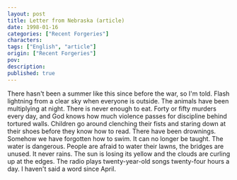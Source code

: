 ```yaml
---
layout: post
title: Letter from Nebraska (article)
date: 1998-01-16
categories: ["Recent Forgeries"]
characters: 
tags: ["English", "article"]
origin: ["Recent Forgeries"]
pov: 
description: 
published: true
---
```


There hasn't been a summer like this since before the war, so I'm told. Flash lightning from a clear sky when everyone is outside. The animals have been multiplying at night. There is never enough to eat. Forty or fifty murders every day, and God knows how much violence passes for discipline behind tortured walls. Children go around clenching their fists and staring down at their shoes before they know how to read. There have been drownings. Somehow we have forgotten how to swim. It can no longer be taught. The water is dangerous. People are afraid to water their lawns, the bridges are unused. It never rains. The sun is losing its yellow and the clouds are curling up at the edges. The radio plays twenty-year-old songs twenty-four hours a day. I haven't said a word since April.
